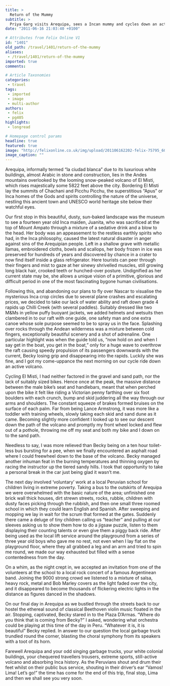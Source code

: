 ```yaml
---
title: >
  Return of the Mummy
subtitle: >
  Priya Garg visits Arequipa, sees a Incan mummy and cycles down an active volcano
date: "2011-06-16 21:03:40 +0100"

# Attributes from Felix Online V1
id: "1401"
old_path: /travel/1401/return-of-the-mummy
aliases:
 - /travel/1401/return-of-the-mummy
imported: true
comments:

# Article Taxonomies
categories:
 - travel
tags:
 - imported
 - image
 - multi-author
authors:
 - felix
 - pg405
highlights:
 - longread

# Homepage control params
headline: true
featured: true
image: "http://felixonline.co.uk/img/upload/201106162202-felix-75795_605895006615_222401196_5691299_2786476_n.jpg"
image_caption: ""
---
```


Arequipa, informally termed “la ciudad blanca” due to its luxurious white buildings, almost Arabic in stone and construction, lies in the Andes mountains overlooked by the looming snow-peaked volcano of El Misti, which rises majestically some 5822 feet above the city. Bordering El Misti lay the summits of Chachani and Picchu Picchu, the superstitious “Apus” or Inca homes of the Gods and spirits controlling the nature of the universe, nestling this ancient town and UNESCO world heritage site below their watchful eyes.

Our first stop in this beautiful, dusty, sun-baked landscape was the museum to see a fourteen year old Inca maiden, Juanita, who was sacrificed at the top of Mount Ampato through a mixture of a sedative drink and a blow to the head. Her body was an appeasement to the restless earthly spirits who had, in the Inca philosophy, caused the latest natural disaster in anger against sins of the Arequipian people. Left in a shallow grave with metallic llamas, embroidered cloths, bowls and scallops, her body frozen in ice was preserved for hundreds of years and discovered by chance in a crater to now find itself inside a glass refrigerator. Here tourists can peer through their fingers and mist to gaze at her sinewy shrivelled muscles, still growing long black hair, crooked teeth or hunched-over posture. Undignified as her current state may be, she allows a unique vision of a primitive, glorious and difficult period in one of the most fascinating bygone human civilisations.

Following this, and abandoning our plans to fly over Nascar to visualise the mysterious Inca crop circles due to several plane crashes and escalating prices, we decided to take our lack of water ability and raft down grade 4 rapids up Chilli Creek (with several paddles). Suitably dressed like two M&Ms in yellow puffy buoyant jackets, we added helmets and wetsuits then clambered in to our raft with one guide, one safety man and one extra canoe whose sole purpose seemed to be to spray us in the face. Splashing over rocks through the Andean wilderness was a mixture between cold fingers, exceptionally beautiful scenery and a shot of adrenaline. One particular highlight was when the guide told us, “now hold on and when I say get in the boat, you get in the boat,” only for a huge wave to overthrow the raft causing speedy propulsion of its passengers downwards with the current, Becky losing grip and disappearing into the rapids. Luckily she was fine, and I got my come-uppance the next morning on our cycle ride down an active volcano.

Cycling El Misti, I had neither factored in the gravel and sand path, nor the lack of suitably sized bikes. Hence once at the peak, the massive distance between the male bike’s seat and handlebars, meant that when perched upon the bike it felt like riding a Victorian penny farthing over six foot boulders with each crunch, bump and skid juddering all the way through our arms and shoulders. The constant squeeze of brakes formed bruises on the surface of each palm. Far from being Lance Armstrong, it was more like a toddler with training wheels, slowly taking each skid and sand dune as it came. Becoming slightly more confident I looked up to see our descent down the path of the volcano and promptly my front wheel locked and flew out of a pothole, throwing me off my seat and both my bike and I down on to the sand path.

Needless to say, I was more relieved than Becky being on a ten hour toilet-less bus bursting for a pee, when we finally encountered an asphalt road where I could freewheel down to the base of the volcano. Becky managed another inhuman feat in the burning temperatures and thinning oxygen by racing the instructor up the tiered sandy hills. I took that opportunity to take a personal break in the car just being glad it wasn’t me.

The next day involved ‘voluntary’ work at a local Peruvian school for children living in extreme poverty. Taking a bus to the outskirts of Arequipa we were overwhelmed with the basic nature of the area; unfinished one brick wall thick houses, dirt strewn streets, rocks, rubble, children with dusty faces picking through the rubbish, and then one small three roomed school in which they could learn English and Spanish. After sweeping and mopping we lay in wait for the scrum that formed at the gates. Suddenly there came a deluge of tiny children calling us “teacher” and pulling at our sleeves asking us to show them how to do a jigsaw puzzle, listen to them displaying their counting talents or even give them a piggy back ride. After being used as the local lift service around the playground from a series of three year old boys who gave me no rest, not even when I lay flat on the playground floor, where they all grabbed a leg and an arm and tried to spin me round, we made our way exhausted but filled with a sense contentedness from the day.

On a whim, as the night crept in, we accepted an invitation from one of the volunteers at the school to a local rock concert of a famous Argentinean band. Joining the 9000 strong crowd we listened to a mixture of salsa, heavy rock, metal and Bob Marley covers as the light faded over the city, and it disappeared to become thousands of flickering electric lights in the distance as figures danced in the shadows.

On our final day in Arequipa as we bustled through the streets back to our hostel the ethereal sound of classical Beethoven violin music floated in the air. Stopping, captivated, Becky stared in to the Plaza D’Armas. “Where do you think that is coming from Becky?” I asked, wondering what orchestra could be playing at this time of the day in Peru. “Whatever it is, it is beautiful” Becky replied. In answer to our question the local garbage truck trundled round the corner, blasting the choral symphony from its speakers with a toot of its horn.

Farewell Arequipa and your odd singing garbage trucks, your white colonial buildings, your chequered travellers trousers, extreme sports, still-active volcano and absorbing Inca history. As the Peruvians shout and drum their feet whilst on their public bus service, shouting in their driver’s ear “Vamos! Lima! Let’s go!” the time has come for the end of this trip, final stop, Lima and then we shall see you very soon.
